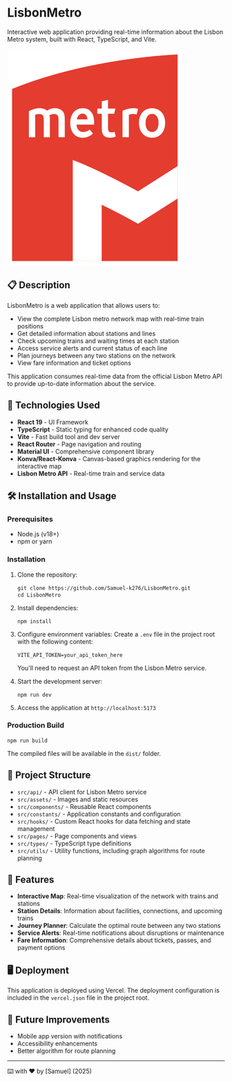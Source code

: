 # LisbonMetro

Interactive web application providing real-time information about the Lisbon Metro system, built with React, TypeScript, and Vite.

![Lisbon Metro](src/assets/metro-icon.png)

## 📋 Description

LisbonMetro is a web application that allows users to:

- View the complete Lisbon metro network map with real-time train positions
- Get detailed information about stations and lines
- Check upcoming trains and waiting times at each station
- Access service alerts and current status of each line
- Plan journeys between any two stations on the network
- View fare information and ticket options

This application consumes real-time data from the official Lisbon Metro API to provide up-to-date information about the service.

## 🚀 Technologies Used

- **React 19** - UI Framework
- **TypeScript** - Static typing for enhanced code quality
- **Vite** - Fast build tool and dev server
- **React Router** - Page navigation and routing
- **Material UI** - Comprehensive component library
- **Konva/React-Konva** - Canvas-based graphics rendering for the interactive map
- **Lisbon Metro API** - Real-time train and service data

## 🛠️ Installation and Usage

### Prerequisites

- Node.js (v18+)
- npm or yarn

### Installation

1. Clone the repository:
   ```
   git clone https://github.com/Samuel-k276/LisbonMetro.git
   cd LisbonMetro
   ```

2. Install dependencies:
   ```
   npm install
   ```

3. Configure environment variables:
   Create a `.env` file in the project root with the following content:
   ```
   VITE_API_TOKEN=your_api_token_here
   ```
   You'll need to request an API token from the Lisbon Metro service.

4. Start the development server:
   ```
   npm run dev
   ```

5. Access the application at `http://localhost:5173`

### Production Build

```
npm run build
```

The compiled files will be available in the `dist/` folder.

## 📂 Project Structure

- `src/api/` - API client for Lisbon Metro service
- `src/assets/` - Images and static resources
- `src/components/` - Reusable React components
- `src/constants/` - Application constants and configuration
- `src/hooks/` - Custom React hooks for data fetching and state management
- `src/pages/` - Page components and views
- `src/types/` - TypeScript type definitions
- `src/utils/` - Utility functions, including graph algorithms for route planning

## 📱 Features

- **Interactive Map**: Real-time visualization of the network with trains and stations
- **Station Details**: Information about facilities, connections, and upcoming trains
- **Journey Planner**: Calculate the optimal route between any two stations
- **Service Alerts**: Real-time notifications about disruptions or maintenance
- **Fare Information**: Comprehensive details about tickets, passes, and payment options


## 🖥️ Deployment

This application is deployed using Vercel. The deployment configuration is included in the `vercel.json` file in the project root.

## 🧪 Future Improvements

- Mobile app version with notifications
- Accessibility enhancements
- Better algorithm for route planning


---

⌨️ with ❤️ by [Samuel] (2025)

